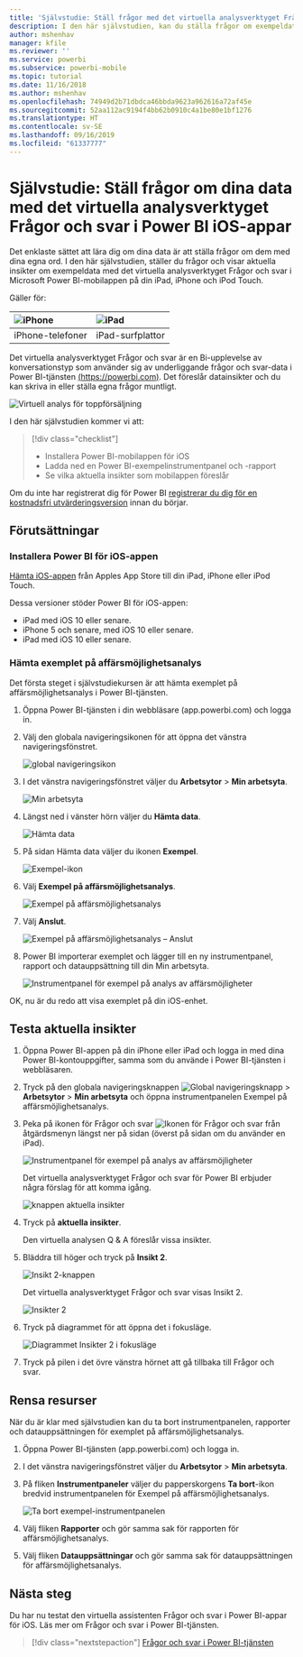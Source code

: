 ```yaml
---
title: 'Självstudie: Ställ frågor med det virtuella analysverktyget Frågor och svar i iOS-appar'
description: I den här självstudien, kan du ställa frågor om exempeldata med egna ord med det virtuella analysverktyget Frågor och svar i Power BI-mobilappen på iOS-enheten.
author: mshenhav
manager: kfile
ms.reviewer: ''
ms.service: powerbi
ms.subservice: powerbi-mobile
ms.topic: tutorial
ms.date: 11/16/2018
ms.author: mshenhav
ms.openlocfilehash: 74949d2b71dbdca46bbda9623a962616a72af45e
ms.sourcegitcommit: 52aa112ac9194f4bb62b0910c4a1be80e1bf1276
ms.translationtype: HT
ms.contentlocale: sv-SE
ms.lasthandoff: 09/16/2019
ms.locfileid: "61337777"
---
```

# <a name="tutorial-ask-questions-about-your-data-with-the-qa-virtual-analyst-in-the-power-bi-ios-apps"></a>Självstudie: Ställ frågor om dina data med det virtuella analysverktyget Frågor och svar i Power BI iOS-appar

Det enklaste sättet att lära dig om dina data är att ställa frågor om dem med dina egna ord. I den här självstudien, ställer du frågor och visar aktuella insikter om exempeldata med det virtuella analysverktyget Frågor och svar i Microsoft Power BI-mobilappen på din iPad, iPhone och iPod Touch. 

Gäller för:

| ![iPhone](./media/tutorial-mobile-apps-ios-qna/iphone-logo-50-px.png) | ![iPad](./media/tutorial-mobile-apps-ios-qna/ipad-logo-50-px.png) |
|:--- |:--- |
| iPhone-telefoner |iPad-surfplattor |

Det virtuella analysverktyget Frågor och svar är en Bi-upplevelse av konversationstyp som använder sig av underliggande frågor och svar-data i Power BI-tjänsten [(https://powerbi.com)](https://powerbi.com). Det föreslår datainsikter och du kan skriva in eller ställa egna frågor muntligt.

![Virtuell analys för toppförsäljning](./media/tutorial-mobile-apps-ios-qna/power-bi-ios-q-n-a-top-sale-intro.png)

I den här självstudien kommer vi att:

> [!div class="checklist"]
> * Installera Power BI-mobilappen för iOS
> * Ladda ned en Power BI-exempelinstrumentpanel och -rapport
> * Se vilka aktuella insikter som mobilappen föreslår

Om du inte har registrerat dig för Power BI [registrerar du dig för en kostnadsfri utvärderingsversion](https://app.powerbi.com/signupredirect?pbi_source=web) innan du börjar.

## <a name="prerequisites"></a>Förutsättningar

### <a name="install-the-power-bi-for-ios-app"></a>Installera Power BI för iOS-appen
[Hämta iOS-appen](http://go.microsoft.com/fwlink/?LinkId=522062 "Hämta iPhone-appen") från Apples App Store till din iPad, iPhone eller iPod Touch.

Dessa versioner stöder Power BI för iOS-appen:
- iPad med iOS 10 eller senare.
- iPhone 5 och senare, med iOS 10 eller senare. 
- iPad med iOS 10 eller senare.

### <a name="download-the-opportunity-analysis-sample"></a>Hämta exemplet på affärsmöjlighetsanalys
Det första steget i självstudiekursen är att hämta exemplet på affärsmöjlighetsanalys i Power BI-tjänsten.

1. Öppna Power BI-tjänsten i din webbläsare (app.powerbi.com) och logga in.

1. Välj den globala navigeringsikonen för att öppna det vänstra navigeringsfönstret.

    ![global navigeringsikon](./media/tutorial-mobile-apps-ios-qna/power-bi-android-quickstart-global-nav-icon.png)

2. I det vänstra navigeringsfönstret väljer du **Arbetsytor** > **Min arbetsyta**.

    ![Min arbetsyta](./media/tutorial-mobile-apps-ios-qna/power-bi-android-quickstart-my-workspace.png)

3. Längst ned i vänster hörn väljer du **Hämta data**.
   
    ![Hämta data](./media/tutorial-mobile-apps-ios-qna/power-bi-get-data.png)

3. På sidan Hämta data väljer du ikonen **Exempel**.
   
   ![Exempel-ikon](./media/tutorial-mobile-apps-ios-qna/power-bi-samples-icon.png)

4. Välj **Exempel på affärsmöjlighetsanalys**.
 
    ![Exempel på affärsmöjlighetsanalys](./media/tutorial-mobile-apps-ios-qna/power-bi-oa.png)
 
8. Välj **Anslut**.  
  
   ![Exempel på affärsmöjlighetsanalys – Anslut](./media/tutorial-mobile-apps-ios-qna/opportunity-connect.png)
   
5. Power BI importerar exemplet och lägger till en ny instrumentpanel, rapport och datauppsättning till din Min arbetsyta.
   
   ![Instrumentpanel för exempel på analys av affärsmöjligheter](./media/tutorial-mobile-apps-ios-qna/power-bi-service-opportunity-sample.png)

OK, nu är du redo att visa exemplet på din iOS-enhet.

## <a name="try-featured-insights"></a>Testa aktuella insikter
1. Öppna Power BI-appen på din iPhone eller iPad och logga in med dina Power BI-kontouppgifter, samma som du använde i Power BI-tjänsten i webbläsaren.

1.  Tryck på den globala navigeringsknappen ![Global navigeringsknapp](./media/tutorial-mobile-apps-ios-qna/power-bi-iphone-global-nav-button.png) > **Arbetsytor** > **Min arbetsyta** och öppna instrumentpanelen Exempel på affärsmöjlighetsanalys.

2. Peka på ikonen för Frågor och svar ![Ikonen för Frågor och svar](./media/tutorial-mobile-apps-ios-qna/power-bi-ios-q-n-a-icon.png) från åtgärdsmenyn längst ner på sidan (överst på sidan om du använder en iPad).

     ![Instrumentpanel för exempel på analys av affärsmöjligheter](./media/tutorial-mobile-apps-ios-qna/power-bi-ios-qna-opportunity-analysis.png)

     Det virtuella analysverktyget Frågor och svar för Power BI erbjuder några förslag för att komma igång.

     ![knappen aktuella insikter](./media/tutorial-mobile-apps-ios-qna/power-bi-ios-qna-suggest-insights.png)
3. Tryck på **aktuella insikter**.

     Den virtuella analysen Q & A föreslår vissa insikter.
4. Bläddra till höger och tryck på **Insikt 2**.

    ![Insikt 2-knappen](./media/tutorial-mobile-apps-ios-qna/power-bi-ios-qna-suggest-insight-2.png)

     Det virtuella analysverktyget Frågor och svar visas Insikt 2.

    ![Insikter 2](./media/tutorial-mobile-apps-ios-qna/power-bi-ios-qna-show-insight-2.png)
5. Tryck på diagrammet för att öppna det i fokusläge.

    ![Diagrammet Insikter 2 i fokusläge](./media/tutorial-mobile-apps-ios-qna/power-bi-ios-qna-open-insight-2.png)
6. Tryck på pilen i det övre vänstra hörnet att gå tillbaka till Frågor och svar.

## <a name="clean-up-resources"></a>Rensa resurser

När du är klar med självstudien kan du ta bort instrumentpanelen, rapporter och datauppsättningen för exemplet på affärsmöjlighetsanalys.

1. Öppna Power BI-tjänsten (app.powerbi.com) och logga in.

2. I det vänstra navigeringsfönstret väljer du **Arbetsytor** > **Min arbetsyta**.

3. På fliken **Instrumentpaneler** väljer du papperskorgens **Ta bort**-ikon bredvid instrumentpanelen för Exempel på affärsmöjlighetsanalys.

    ![Ta bort exempel-instrumentpanelen](./media/tutorial-mobile-apps-ios-qna/power-bi-service-delete-opportunity-sample.png)

4. Välj fliken **Rapporter** och gör samma sak för rapporten för affärsmöjlighetsanalys.

5. Välj fliken **Datauppsättningar** och gör samma sak för datauppsättningen för affärsmöjlighetsanalys.


## <a name="next-steps"></a>Nästa steg

Du har nu testat den virtuella assistenten Frågor och svar i Power BI-appar för iOS. Läs mer om Frågor och svar i Power BI-tjänsten.
> [!div class="nextstepaction"]
> [Frågor och svar i Power BI-tjänsten](../end-user-q-and-a.md)

